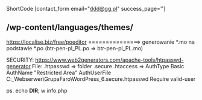ShortCode
[contact_form email="ddd@gg.pl" success_page='']

/wp-content/languages/themes/
---------
https://localise.biz/free/poeditor 
===============> generowanie *.mo na podstawie *.po (btr-pen-pl_PL.po => btr-pen-pl_PL.mo)


SECURITY:
https://www.web2generators.com/apache-tools/htpasswd-generator
File:
.htpasswd => folder .secure
.htaccess => 
<Files wp-login.php>
    AuthType Basic
    AuthName "Restricted Area"
    AuthUserFile C:\_Webserwer\GrupaFaro\WordPress_6\.secure\.htpasswd
    Require valid-user
</Files>

ps. echo __DIR__; w info.php

